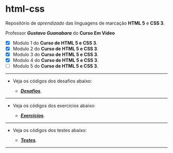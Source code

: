 # html-css
 Repositório de _aprendizado_ das linguagens de marcação **HTML 5** e **CSS 3**.

Professor _**Gustavo Guanabara**_
 do **Curso Em Vídeo**

- [x] Modulo 1 do **Curso de HTML 5 e CSS 3**.
- [x] Modulo 2 do **Curso de HTML 5 e CSS 3**.
- [x] Modulo 3 do **Curso de HTML 5 e CSS 3**.
- [x] Modulo 4 do **Curso de HTML 5 e CSS 3**.
- [ ] Modulo 5 do **Curso de HTML 5 e CSS 3**.

---

* Veja os códigos dos desafios abaixo:

    * [**_Desafios_**](https://github.com/joshuaoliveira123/html-css/tree/main/desafios/).

---

* Veja os códigos dos exercícios abaixo:

    * [**_Exercícios_**](https://github.com/joshuaoliveira123/html-css/tree/main/exerc%C3%ADcios/).

---

* Veja os códigos dos testes abaixo:

    * [**_Testes_**](https://github.com/joshuaoliveira123/html-css/tree/main/testes/).

---